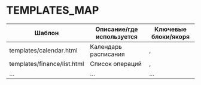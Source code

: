 # TEMPLATES_MAP

| Шаблон                      | Описание/где используется | Ключевые блоки/якоря                          |
| --------------------------- | ------------------------- | --------------------------------------------- |
| templates/calendar.html     | Календарь расписания      | <!-- toolbar -->, <!-- quick-move buttons --> |
| templates/finance/list.html | Список операций           | <!-- filters -->, <!-- table -->              |
| …                           | …                         | …                                             |
